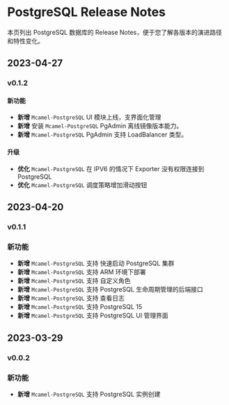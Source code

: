 # PostgreSQL Release Notes

本页列出 PostgreSQL 数据库的 Release Notes，便于您了解各版本的演进路径和特性变化。

## 2023-04-27

### v0.1.2

#### 新功能

- **新增** `Mcamel-PostgreSQL` UI 模块上线，支界面化管理
- **新增** 安装 `Mcamel-PostgreSQL` PgAdmin 离线镜像版本能力。
- **新增** `Mcamel-PostgreSQL` PgAdmin 支持 LoadBalancer 类型。

#### 升级

- **优化** `Mcamel-PostgreSQL` 在 IPV6 的情况下 Exporter 没有权限连接到 PostgreSQL
- **优化** `Mcamel-PostgreSQL` 调度策略增加滑动按钮

## 2023-04-20

### v0.1.1

### 新功能

- **新增** `Mcamel-PostgreSQL` 支持 快速启动 PostgreSQL 集群
- **新增** `Mcamel-PostgreSQL` 支持 ARM 环境下部署
- **新增** `Mcamel-PostgreSQL` 支持 自定义角色
- **新增** `Mcamel-PostgreSQL` 支持 PostgreSQL 生命周期管理的后端接口
- **新增** `Mcamel-PostgreSQL` 支持 查看日志
- **新增** `Mcamel-PostgreSQL` 支持 PostgreSQL 15
- **新增** `Mcamel-PostgreSQL` 支持 PostgreSQL UI 管理界面

## 2023-03-29

### v0.0.2

### 新功能

- **新增** `Mcamel-PostgreSQL` 支持 PostgreSQL 实例创建